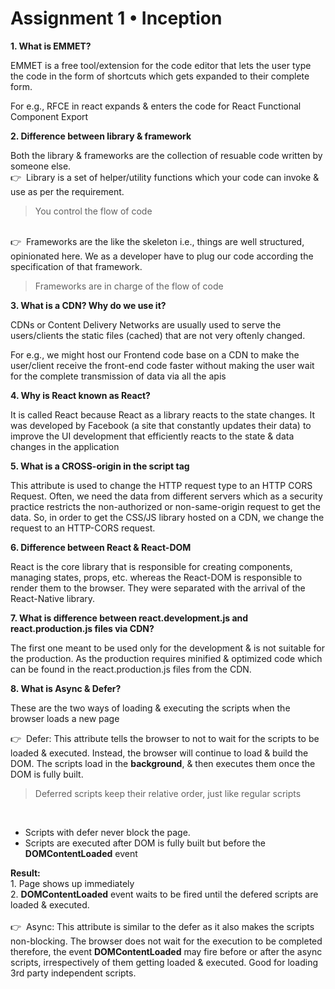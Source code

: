 <h1>Assignment 1 • Inception </h1>
<b>1. What is EMMET?</b>
<p>EMMET is a free tool/extension for the code editor that lets the user type the code in the form of shortcuts which gets expanded to their complete form. 
<p>For e.g., RFCE in react expands & enters the code for React Functional Component Export</p>
</p>
<b>2. Difference between library & framework</b>
<p>
Both the library & frameworks are the collection of resuable code written by someone else. <br/>
👉 &nbsp;Library is a set of helper/utility functions which your code can invoke & use as per the requirement. <blockquote>You control the flow of code</blockquote> <br/>
👉 &nbsp;Frameworks are the like the skeleton i.e., things are well structured, opinionated here. We as a developer have to plug our code according the specification of that framework.<br/>
<blockquote>Frameworks are in charge of the flow of code</blockquote>
</p>
<b>3. What is a CDN? Why do we use it?</b>
<p>CDNs or Content Delivery Networks are usually used to serve the users/clients the static files (cached) that are not very oftenly changed. 

For e.g., we might host our Frontend code base on a CDN to make the user/client receive the front-end code faster without making the user wait for the complete transmission of data via all the apis</p>
<b>4. Why is React known as React?</b>
<p>It is called React because React as a library reacts to the state changes. It was developed by Facebook (a site that constantly updates their data) to improve the UI development that efficiently reacts to the state & data changes in the application </p>
<b>5. What is a CROSS-origin in the script tag</b>
<p>This attribute is used to change the HTTP request type to an HTTP CORS Request. Often, we need the data from different servers which as a security practice restricts the non-authorized or non-same-origin request to get the data. So, in order to get the CSS/JS library hosted on a CDN, we change the request to an HTTP-CORS request.</p>
<b>6. Difference between React & React-DOM</b>
<p>React is the core library that is responsible for creating components, managing states, props, etc. whereas the React-DOM is responsible to render them to the browser. They were separated with the arrival of the React-Native library.</p>
<b>7. What is difference between react.development.js and react.production.js files via CDN?</b>
<p>The first one meant to be used only for the development & is not suitable for the production. As the production requires minified & optimized code which can be found in the react.production.js files from the CDN.</p>
<b>8. What is Async & Defer?</b>
<p>These are the two ways of loading & executing the scripts when the browser loads a new page

👉 &nbsp;Defer: This attribute tells the browser to not to wait for the scripts to be loaded & executed. Instead, the browser will continue to load & build the DOM. The scripts load in the <b>background</b>, & then executes them once the DOM is fully built.
<blockquote>Deferred scripts keep their relative order, just like regular scripts</blockquote><br/>
<ul>
<li>Scripts with defer never block the page.</li>
<li>Scripts are executed after DOM is fully built but before the <b>DOMContentLoaded</b> event</li>
</ul>
<b>Result: </b><br/>
1. Page shows up immediately <br/> 
2. <b>DOMContentLoaded</b> event waits to be fired until the defered scripts are loaded & executed.<br/><br>
👉 &nbsp;Async: This attribute is similar to the defer as it also makes the scripts non-blocking. The browser does not wait for the execution to be completed therefore, the event <b>DOMContentLoaded</b> may fire before or after the async scripts, irrespectively of them getting loaded & executed. Good for loading 3rd party independent scripts.
</p>